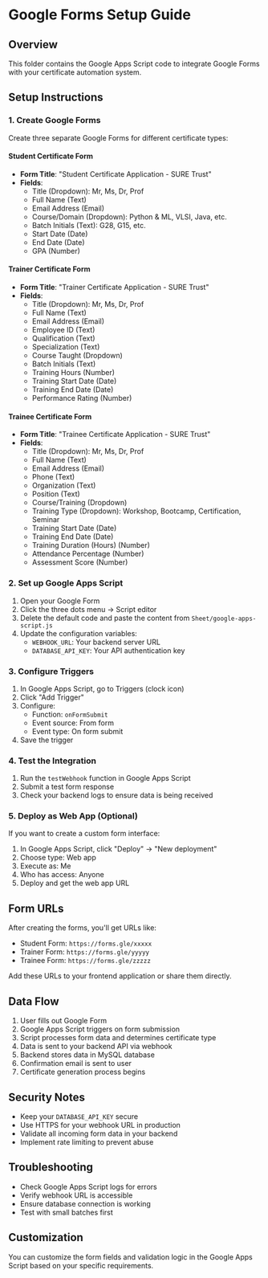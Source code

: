 # Google Forms Setup Guide

## Overview
This folder contains the Google Apps Script code to integrate Google Forms with your certificate automation system.

## Setup Instructions

### 1. Create Google Forms

Create three separate Google Forms for different certificate types:

#### Student Certificate Form
- **Form Title**: "Student Certificate Application - SURE Trust"
- **Fields**:
  - Title (Dropdown): Mr, Ms, Dr, Prof
  - Full Name (Text)
  - Email Address (Email)
  - Course/Domain (Dropdown): Python & ML, VLSI, Java, etc.
  - Batch Initials (Text): G28, G15, etc.
  - Start Date (Date)
  - End Date (Date)
  - GPA (Number)

#### Trainer Certificate Form
- **Form Title**: "Trainer Certificate Application - SURE Trust"
- **Fields**:
  - Title (Dropdown): Mr, Ms, Dr, Prof
  - Full Name (Text)
  - Email Address (Email)
  - Employee ID (Text)
  - Qualification (Text)
  - Specialization (Text)
  - Course Taught (Dropdown)
  - Batch Initials (Text)
  - Training Hours (Number)
  - Training Start Date (Date)
  - Training End Date (Date)
  - Performance Rating (Number)

#### Trainee Certificate Form
- **Form Title**: "Trainee Certificate Application - SURE Trust"
- **Fields**:
  - Title (Dropdown): Mr, Ms, Dr, Prof
  - Full Name (Text)
  - Email Address (Email)
  - Phone (Text)
  - Organization (Text)
  - Position (Text)
  - Course/Training (Dropdown)
  - Training Type (Dropdown): Workshop, Bootcamp, Certification, Seminar
  - Training Start Date (Date)
  - Training End Date (Date)
  - Training Duration (Hours) (Number)
  - Attendance Percentage (Number)
  - Assessment Score (Number)

### 2. Set up Google Apps Script

1. Open your Google Form
2. Click the three dots menu → Script editor
3. Delete the default code and paste the content from `Sheet/google-apps-script.js`
4. Update the configuration variables:
   - `WEBHOOK_URL`: Your backend server URL
   - `DATABASE_API_KEY`: Your API authentication key

### 3. Configure Triggers

1. In Google Apps Script, go to Triggers (clock icon)
2. Click "Add Trigger"
3. Configure:
   - Function: `onFormSubmit`
   - Event source: From form
   - Event type: On form submit
4. Save the trigger

### 4. Test the Integration

1. Run the `testWebhook` function in Google Apps Script
2. Submit a test form response
3. Check your backend logs to ensure data is being received

### 5. Deploy as Web App (Optional)

If you want to create a custom form interface:

1. In Google Apps Script, click "Deploy" → "New deployment"
2. Choose type: Web app
3. Execute as: Me
4. Who has access: Anyone
5. Deploy and get the web app URL

## Form URLs

After creating the forms, you'll get URLs like:
- Student Form: `https://forms.gle/xxxxx`
- Trainer Form: `https://forms.gle/yyyyy`
- Trainee Form: `https://forms.gle/zzzzz`

Add these URLs to your frontend application or share them directly.

## Data Flow

1. User fills out Google Form
2. Google Apps Script triggers on form submission
3. Script processes form data and determines certificate type
4. Data is sent to your backend API via webhook
5. Backend stores data in MySQL database
6. Confirmation email is sent to user
7. Certificate generation process begins

## Security Notes

- Keep your `DATABASE_API_KEY` secure
- Use HTTPS for your webhook URL in production
- Validate all incoming form data in your backend
- Implement rate limiting to prevent abuse

## Troubleshooting

- Check Google Apps Script logs for errors
- Verify webhook URL is accessible
- Ensure database connection is working
- Test with small batches first

## Customization

You can customize the form fields and validation logic in the Google Apps Script based on your specific requirements.
